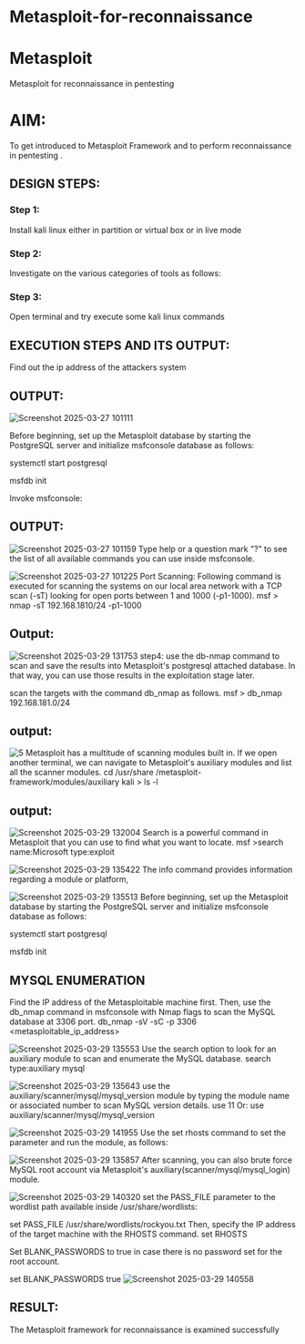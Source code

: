# Metasploit-for-reconnaissance
# Metasploit
Metasploit for reconnaissance in pentesting

# AIM:

To get introduced to Metasploit Framework and to  perform reconnaissance  in pentesting .

## DESIGN STEPS:

### Step 1:

Install kali linux either in partition or virtual box or in live mode

### Step 2:

Investigate on the various categories of tools as follows:

### Step 3:

Open terminal and try execute some kali linux commands

## EXECUTION STEPS AND ITS OUTPUT:

Find out the ip address of the attackers system
## OUTPUT:


![Screenshot 2025-03-27 101111](https://github.com/user-attachments/assets/5b0fea40-1ec6-46d4-8ebc-4ed3546a7c54)

Before beginning, set up the Metasploit database by starting the PostgreSQL server and initialize msfconsole database as follows:

systemctl start postgresql

msfdb init

Invoke msfconsole:
## OUTPUT:


![Screenshot 2025-03-27 101159](https://github.com/user-attachments/assets/4fdca92d-8382-41ad-bdf4-6e33193eae88)
Type help or a question mark "?" to see the list of all available commands you can use inside msfconsole.


![Screenshot 2025-03-27 101225](https://github.com/user-attachments/assets/73734f31-89b1-453d-b5fd-6572138eacdc)
Port Scanning: Following command is executed for scanning the systems on our local area network with a TCP scan (-sT) looking for open ports between 1 and 1000 (-p1-1000). msf > nmap -sT 192.168.1810/24 -p1-1000
## Output:

![Screenshot 2025-03-29 131753](https://github.com/user-attachments/assets/57b5052e-4e8f-431f-83c2-0fc41b49cd8c)
step4: use the db-nmap command to scan and save the results into Metasploit's postgresql attached database. In that way, you can use those results in the exploitation stage later.

scan the targets with the command db_nmap as follows. msf > db_nmap 192.168.181.0/24
## output:

![5](https://github.com/user-attachments/assets/cb727cf7-cf24-4e61-a0f6-8c68b8ec244e)
Metasploit has a multitude of scanning modules built in. If we open another terminal, we can navigate to Metasploit's auxiliary modules and list all the scanner modules. cd /usr/share /metasploit-framework/modules/auxiliary kali > ls -l
## output:


![Screenshot 2025-03-29 132004](https://github.com/user-attachments/assets/1927b7c6-c5e4-4aee-8cfa-68518cf197af)
Search is a powerful command in Metasploit that you can use to find what you want to locate. msf >search name:Microsoft type:exploit


![Screenshot 2025-03-29 135422](https://github.com/user-attachments/assets/72c24381-213a-4e44-bda8-9edafe3f3634)
The info command provides information regarding a module or platform,


![Screenshot 2025-03-29 135513](https://github.com/user-attachments/assets/889ca7ab-1545-43ea-b8ae-5fcf31fb04d1)
Before beginning, set up the Metasploit database by starting the PostgreSQL server and initialize msfconsole database as follows:

systemctl start postgresql

msfdb init
## MYSQL ENUMERATION
Find the IP address of the Metasploitable machine first. Then, use the db_nmap command in msfconsole with Nmap flags to scan the MySQL database at 3306 port. db_nmap -sV -sC -p 3306 <metasploitable_ip_address>

![Screenshot 2025-03-29 135553](https://github.com/user-attachments/assets/a57bb53c-9834-4bbd-8901-40cee27a069f)
Use the search option to look for an auxiliary module to scan and enumerate the MySQL database. search type:auxiliary mysql

![Screenshot 2025-03-29 135643](https://github.com/user-attachments/assets/8be25a44-fb5d-43a4-b84b-5695e60dc507)
use the auxiliary/scanner/mysql/mysql_version module by typing the module name or associated number to scan MySQL version details. use 11 Or: use auxiliary/scanner/mysql/mysql_version


![Screenshot 2025-03-29 141955](https://github.com/user-attachments/assets/aea21e20-e746-43aa-9e52-ccc5ae294a4b)
Use the set rhosts command to set the parameter and run the module, as follows:


![Screenshot 2025-03-29 135857](https://github.com/user-attachments/assets/e290776a-b601-47ce-89c7-a78285a53197)
After scanning, you can also brute force MySQL root account via Metasploit's auxiliary(scanner/mysql/mysql_login) module.

![Screenshot 2025-03-29 140320](https://github.com/user-attachments/assets/150b91f6-6bd8-4d3c-9d20-900305a1f513)
set the PASS_FILE parameter to the wordlist path available inside /usr/share/wordlists:

set PASS_FILE /usr/share/wordlists/rockyou.txt Then, specify the IP address of the target machine with the RHOSTS command. set RHOSTS

Set BLANK_PASSWORDS to true in case there is no password set for the root account.

set BLANK_PASSWORDS true
![Screenshot 2025-03-29 140558](https://github.com/user-attachments/assets/0e53633f-bf22-4d6a-b3b0-efc1e66dcf2f)


## RESULT:
The Metasploit framework for reconnaissance is  examined successfully
